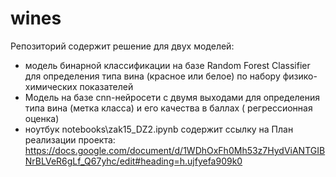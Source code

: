 # wines
Репозиторий содержит решение для двух моделей:
* модель бинарной классификации на базе Random Forest Classifier для определения типа вина (красное или  белое) по набору физико-химических показателей
* Модель на базе cnn-нейросети с двумя выходами для определения типа вина  (метка класса) и его качества в баллах ( регрессионная оценка)
* ноутбук notebooks\zak15_DZ2.ipynb содержит ссылку на План реализации проекта: https://docs.google.com/document/d/1WDhOxFh0Mh53z7HydViANTGIBNrBLVeR6gLf_Q67yhc/edit#heading=h.ujfyefa909k0